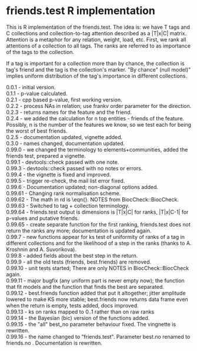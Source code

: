 friends.test R implementation
===

This is R implementation of the friends.test.
The idea is: we have T tags and C collections and 
collection-to-tag attention described as a |T|x|C| matrix.
Attention is a metaphor for any relation, weight, load, etc.
First, we rank all attentions of a collection to all tags. 
The ranks are referred to as importance of the tags to the collection.

If a tag is important for a collection more than by chance, 
the collection is tag's friend and the tag is the collection's marker.
"By chance" (null model)" implies uniform distribution of the tag's 
importance in different collections. 

0.0.1 - initial version.  
0.1.1 - p-value calculated.  
0.2.1 - cpp based p-value, first working version.  
0.2.2 - process NAs in relation; use frankv order parameter for the direction.  
0.2.3 - returns names for the feature and the friend.  
0.2.4 - we added the calculation for n top entities - friends of the feature.  
Possibly, n is the number of the features we know, so we test each for being
the worst of best friends.  
0.2.5 - documentation updated, vignette added.  
0.3.0 - names changed, documentation updated.  
0.99.0 - we changed the terminology to elements+communities, added the friends test, prepared a vignette.  
0.99.1 - devtools::check passed with one note.  
0.99.3 - devtools::check passed with no notes or errors.   
0.99.4 - the vignette is fixed and improved.  
0.99.5 - trigger re-check, the mail list error fixed.  
0.99.6 - Documentation updated; non-diagonal options added.   
0.99.61 - Changing rank normalisation scheme.  
0.99.62 - The math in rd is \eqn{}. NOTES from BiocCheck::BiocCheck.  
0.99.63 - Switched to tag + collection terminology.  
0.99.64 - friends.test output is dimensions is |T|x|C| for ranks, |T|x|C-1| for p-values and putative friends.  
0.99.65 - create separate function for the first ranking, friends.test does not return the ranks any more; documentation is updated again.  
0.99.7 - new functions appear for ks test of uniformity  of ranks of a tag in different collections and for the likelihood of a step in the ranks (thanks to A. Kroshnin and A. Suvorikova).  
0.99.8 - added fields about the best step in the return.  
0.99.9 - all the old tests (friends, best.friends) are removed.  
0.99.10 - unit tests started; There are only NOTES in BiocCheck::BiocCheck again.  
0.99.11 - major bugfix (any uniform part is never empty now); the function that fit models and the function that finds the best are separated.  
0.99.12 - best.friends function added that put it altogether; jitter amplitude lowered to make KS more stable; best.friends now returns data frame even when the return is empty, tests added, docs improved.   
0.99.13 - ks on ranks mapped to 0..1 rather than on raw ranks  
0.99.14 - the Bayesian (bic) version of the functions added.  
0.99.15 - the "all" best_no parameter behaviour fixed. The vingnette is rewritten.  
0.99.16 - the name changed to "friends.test". Parameter best.no renamed to friends.no . Documentation is rewritten.
